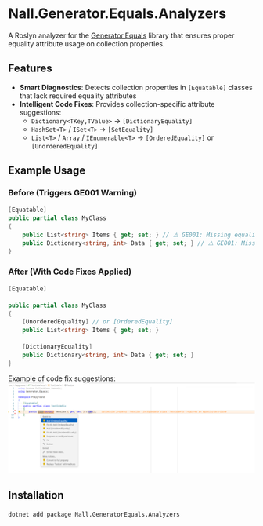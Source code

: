 # Nall.Generator.Equals.Analyzers

A Roslyn analyzer for the [Generator.Equals](https://github.com/diegofrata/Generator.Equals) library that ensures proper equality attribute usage on collection properties.

## Features

- **Smart Diagnostics**: Detects collection properties in `[Equatable]` classes that lack required equality attributes
- **Intelligent Code Fixes**: Provides collection-specific attribute suggestions:
  - `Dictionary<TKey,TValue>` → `[DictionaryEquality]`
  - `HashSet<T>` / `ISet<T>` → `[SetEquality]`
  - `List<T>` / `Array` / `IEnumerable<T>` → `[OrderedEquality]` or `[UnorderedEquality]`

## Example Usage

### Before (Triggers GE001 Warning)
```csharp
[Equatable]
public partial class MyClass
{
    public List<string> Items { get; set; } // ⚠️ GE001: Missing equality attribute
    public Dictionary<string, int> Data { get; set; } // ⚠️ GE001: Missing equality attribute
}
```

### After (With Code Fixes Applied)
```csharp
[Equatable]

public partial class MyClass
{
    [UnorderedEquality] // or [OrderedEquality]
    public List<string> Items { get; set; }

    [DictionaryEquality]
    public Dictionary<string, int> Data { get; set; }
}
```

Example of code fix suggestions:
![](./assets/ge-code-fix.png)

## Installation
```bash
dotnet add package Nall.GeneratorEquals.Analyzers
```